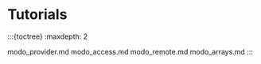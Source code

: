 # Tutorials

:::{toctree} :maxdepth: 2

modo_provider.md modo_access.md modo_remote.md modo_arrays.md :::
